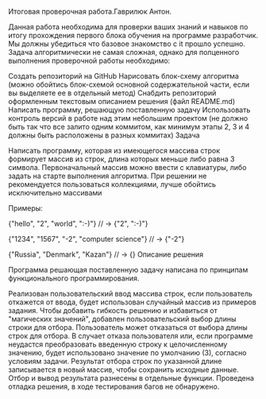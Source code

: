 Итоговая проверочная работа.Гаврилюк Антон.

Данная работа необходима для проверки ваших знаний и навыков по итогу прохождения первого блока обучения на программе разработчик. Мы должны убедиться что базовое знакомство с it прошло успешно.
Задача алгоритмически не самая сложная, однако для полценного выполнения проверочной работы необходимо:

 Создать репозиторий на GitHub
 Нарисовать блок-схему алгоритма (можно обойтись блок-схемой основной содержательной части, если вы выделяете ее в отдельный метод)
 Снабдить репозиторий оформленным текстовым описанием решения (файл README.md)
 Написать программу, решающую поставленную задачу
 Использовать контроль версий в работе над этим небольшим проектом (не должно быть так что все залито одним коммитом, как минимум этапы 2, 3 и 4 должны быть расположены в разных коммитах)
Задача

Написать программу, которая из имеющегося массива строк формирует массив из строк, длина которых меньше либо равна 3 символа. Первоначальный массив можно ввести с клавиатуры, либо задать на старте выполнения алгоритма. При решении не рекомендуется пользоваться коллекциями, лучше обойтись исключительно массивами

Примеры:

{"hello", "2", "world", ":-)"} // -> {"2", ":-)"}

{"1234", "1567", "-2", "computer science"} // -> {"-2"}

{"Russia", "Denmark", "Kazan"} // -> {}
Описание решения

Программа решающая поставленную задачу написана по принципам функционального программирования.

Реализован пользовательский ввод массива строк, если пользователь откажется от ввода, будет использован случайный массив из примеров задания.
Чтобы добавить гибкость решению и избавиться от "магических значений", добавлен пользовательский выбор длины строки для отбора. Пользователь может отказаться от выбора длины строк для отбора. В случает отказа пользователя или, если программе неудастся преобразовать введенную строку к целочисленному значению, будет использовано значение по умолчанию (3), согласно условиям задачи.
Результат отбора строк по указанной длине записывается в новый массив, чтобы сохранить исходные данные.
Отбор и вывод результата разнесены в отдельные функции.
Проведена отладка решения, в ходе тестирования багов не обнаружено.